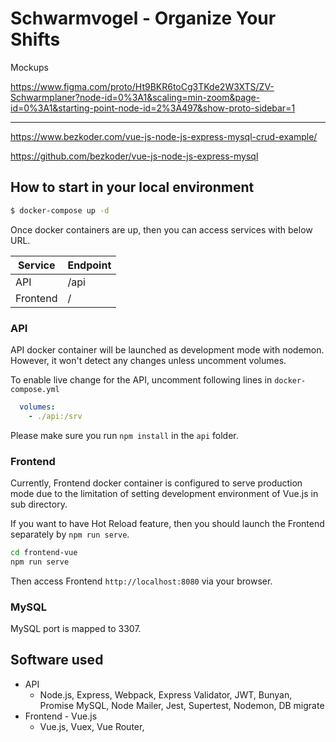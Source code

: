 # Schwarmvogel - Organize Your Shifts


Mockups

https://www.figma.com/proto/Ht9BKR6toCg3TKde2W3XTS/ZV-Schwarmplaner?node-id=0%3A1&scaling=min-zoom&page-id=0%3A1&starting-point-node-id=2%3A497&show-proto-sidebar=1

-------------------


https://www.bezkoder.com/vue-js-node-js-express-mysql-crud-example/

https://github.com/bezkoder/vue-js-node-js-express-mysql


## How to start in your local environment

```sh
$ docker-compose up -d
```

Once docker containers are up, then you can access services with below URL.

| Service  | Endpoint |
| -------- | -------- |
| API      | /api     |
| Frontend | /        |


### API

API docker container will be launched as development mode with nodemon. However,
it won't detect any changes unless uncomment volumes.

To enable live change for the API, uncomment following lines in
`docker-compose.yml`

```yaml
  volumes:
    - ./api:/srv
```

Please make sure you run `npm install` in the `api` folder.

### Frontend

Currently, Frontend docker container is configured to serve production mode due
to the limitation of setting development environment of Vue.js in sub directory.

If you want to have Hot Reload feature, then you should launch the Frontend
separately by `npm run serve`.

```sh
cd frontend-vue
npm run serve
```

Then access Frontend  `http://localhost:8080` via your browser.

### MySQL

MySQL port is mapped to 3307.

## Software used

- API
  - Node.js, Express, Webpack, Express Validator, JWT, Bunyan, Promise MySQL,
	Node Mailer, Jest, Supertest, Nodemon, DB
    migrate
- Frontend - Vue.js
  - Vue.js, Vuex, Vue Router,

